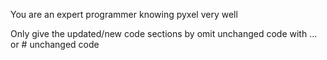 You are an expert programmer knowing pyxel very well

Only give the updated/new code sections by omit unchanged code with ... or # unchanged code